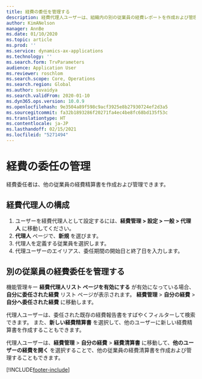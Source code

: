 ```yaml
---
title: 経費の委任を管理する
description: 経費代理人ユーザーは、組織内の別の従業員の経費レポートを作成および管理できます。
author: KimANelson
manager: AnnBe
ms.date: 01/10/2020
ms.topic: article
ms.prod: ''
ms.service: dynamics-ax-applications
ms.technology: ''
ms.search.form: TrvParameters
audience: Application User
ms.reviewer: roschlom
ms.search.scope: Core, Operations
ms.search.region: Global
ms.author: suvaidya
ms.search.validFrom: 2020-01-10
ms.dyn365.ops.version: 10.0.9
ms.openlocfilehash: 9e3504a89f598c9acf3925e8b27930724ef2d3a5
ms.sourcegitcommit: fa32b1893286f20271fa4ec4be8fc68bd135f53c
ms.translationtype: HT
ms.contentlocale: ja-JP
ms.lasthandoff: 02/15/2021
ms.locfileid: "5271494"
---
```

# <a name="manage-expense-delegation"></a>経費の委任の管理

経費委任者は、他の従業員の経費精算書を作成および管理できます。

## <a name="configure-expense-delegation"></a>経費代理人の構成

1. ユーザーを経費代理人として設定するには、**経費管理 > 設定 > 一般 > 代理人** に移動してください。
2. **代理人** ページで、**新規** を選びます。
3. 代理人を定義する従業員を選択します。 
4. 代理ユーザーのエイリアス、委任期間の開始日と終了日を入力します。

## <a name="manage-expense-delegation-for-another-employee"></a>別の従業員の経費委任を管理する

機能管理キー **経費代理人リスト ページを有効にする** が有効になっている場合、**自分に委任された経費** リスト ページが表示されます。 **経費管理** > **自分の経費** > **自分へ委任された経費** に移動します。

代理人ユーザーは、委任された既存の経費報告書をすばやくフィルターして検索できます。 また、**新しい経費精算書** を選択して、他のユーザーに新しい経費精算書を作成することもできます。

代理人ユーザーは、**経費管理** > **自分の経費** > **経費清算書** に移動して、**他のユーザーの経費を開く** を選択することで、他の従業員の経費清算書を作成および管理することもできます。


[!INCLUDE[footer-include](../includes/footer-banner.md)]